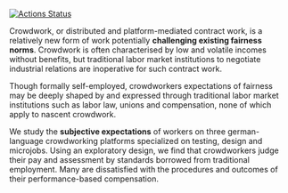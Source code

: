 <!--repo is private, doesn't work on amazonws, see issue: https://github.com/maxheld83/ghactions/issues/47-->
[![Actions Status](https://wdp9fww0r9.execute-api.us-west-2.amazonaws.com/production/badge/soztag/crowd)](https://github.com/soztag/crowd/actions)

Crowdwork, or distributed and platform-mediated contract work, is a relatively new form of work potentially **challenging existing fairness norms**.
Crowdwork is often characterised by low and volatile incomes without benefits, but traditional labor market institutions to negotiate industrial relations are inoperative for such contract work.

Though formally self-employed, crowdworkers expectations of fairness may be deeply shaped by and expressed through traditional labor market institutions such as labor law, unions and compensation, none of which apply to nascent crowdwork.

We study the **subjective expectations** of workers on three german-language crowdworking platforms specialized on testing, design and microjobs.
Using an exploratory design, we find that crowdworkers judge their pay and assessment by standards borrowed from traditional employment.
Many are dissatisfied with the procedures and outcomes of their performance-based compensation.